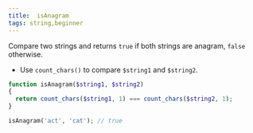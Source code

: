 ```yaml
---
title:  isAnagram
tags: string,beginner
---
```


Compare two strings and returns `true` if both strings are anagram, `false` otherwise.

- Use `count_chars()` to compare `$string1` and `$string2`.

```php
function isAnagram($string1, $string2)
{
  return count_chars($string1, 1) === count_chars($string2, 1);
}
```

```php
isAnagram('act', 'cat'); // true
```
